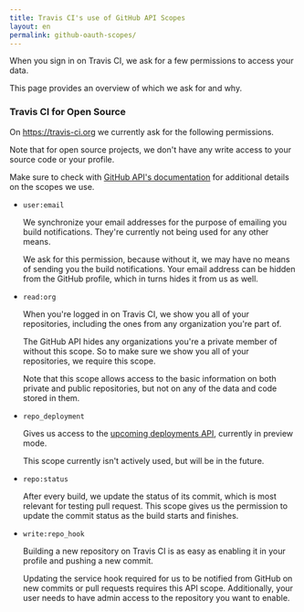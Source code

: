 ```yaml
---
title: Travis CI's use of GitHub API Scopes
layout: en
permalink: github-oauth-scopes/
---
```

When you sign in on Travis CI, we ask for a few permissions to access your data.

This page provides an overview of which we ask for and why.

### Travis CI for Open Source

On <https://travis-ci.org> we currently ask for the following permissions.

Note that for open source projects, we don't have any write access to your
source code or your profile.

Make sure to check with [GitHub API's documentation](/user/github-oauth-scopes/)
for additional details on the scopes we use.

* `user:email`

    We synchronize your email addresses for the purpose of emailing you build
    notifications. They're currently not being used for any other means.

    We ask for this permission, because without it, we may have no means of
    sending you the build notifications. Your email address can be hidden from
    the GitHub profile, which in turns hides it from us as well.

* `read:org`

    When you're logged in on Travis CI, we show you all of your repositories,
    including the ones from any organization you're part of.

    The GitHub API hides any organizations you're a private member of without
    this scope. So to make sure we show you all of your repositories, we require
    this scope.

    Note that this scope allows access to the basic information on both private
    and public repositories, but not on any of the data and code stored in them.

* `repo_deployment`

    Gives us access to the [upcoming deployments
    API](http://developer.github.com/v3/repos/deployments/), currently in preview mode.

    This scope currently isn't actively used, but will be in the future.

* `repo:status`

    After every build, we update the status of its commit, which is most
    relevant for testing pull request. This scope gives us the permission to
    update the commit status as the build starts and finishes.

* `write:repo_hook`
  
    Building a new repository on Travis CI is as easy as enabling it in your
    profile and pushing a new commit.

    Updating the service hook required for us to be notified from GitHub on new
    commits or pull requests requires this API scope. Additionally, your user
    needs to have admin access to the repository you want to enable.
